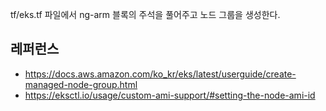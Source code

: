 tf/eks.tf 파일에서 ng-arm 블록의 주석을 풀어주고 노드 그룹을 생성한다.

## 레퍼런스 ##

* https://docs.aws.amazon.com/ko_kr/eks/latest/userguide/create-managed-node-group.html
* https://eksctl.io/usage/custom-ami-support/#setting-the-node-ami-id
